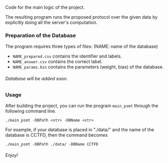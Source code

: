 Code for the main logic of the project.

The resulting program runs the proposed protocol over the given data by explicitly doing all the server's computation.

### Preparation of the Database

The program requires three types of files: (NAME: name of the database)

- `NAME_prepared.csv` contains the identifier and labels.
- `NAME_answer.csv` contains the correct label.
- `NAME_params.bin` contains the parameters (weight, bias) of the database.

###### Database will be added soon.

### Usage

After building the project, you can run the program `main_psmt` through the following command line.

```
./main_psmt -DBPath <str> -DBName <str>
```

For example, if your database is placed in "./data/" and the name of the database is CCTFD, then the command becomes

```
./main_psmt -DBPath ./data/ -DBName CCTFD
```

###### Enjoy!
